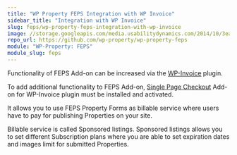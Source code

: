```yaml
---
title: "WP Property FEPS Integration with WP Invoice"
sidebar_title: "Integration with WP Invoice"
slug: feps/wp-property-feps-integration-with-wp-invoice
image: //storage.googleapis.com/media.usabilitydynamics.com/2014/10/3ea55b73-wpproperty-extension-feps-icon-300x300.png
repo_url: https://github.com/wp-property/wp-property-feps
module: "WP-Property: FEPS"
module_slug: feps
---
```


Functionality of FEPS Add-on can be increased via the [WP-Invoice](https://wp-invoice.github.io/docs/) plugin.

To add additional functionality to FEPS Add-on, [Single Page Checkout](https://wp-invoice.github.io/addons/spc/) Add-on for WP-Invoice plugin must be installed and activated.

It allows you to use FEPS Property Forms as billable service where users have to pay for publishing Properties on your site.

Billable service is called Sponsored listings. Sponsored listings allows you to set different Subscription plans where you are able to set expiration dates and images limit for submitted Properties.
